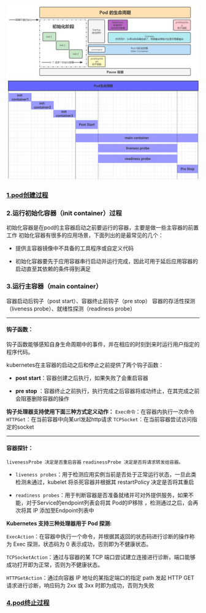 ![alt text](图片/image.png)
![alt text](图片/image-1.png)

### [1.pod创建过程](Pod创建流程.md)
### **2.运行初始化容器（init container）过程**
初始化容器是在pod的主容器启动之前要运行的容器，主要是做一些主容器的前置工作
 初始化容器有很多的应用场景，下面列出的是最常见的几个：

- 提供主容器镜像中不具备的工具程序或自定义代码

- 初始化容器要先于应用容器串行启动并运行完成，因此可用于延后应用容器的启动直至其依赖的条件得到满足
  
### **3.运行主容器（main container）**
容器启动后钩子（post start）、容器终止前钩子（pre stop）
容器的存活性探测（liveness probe）、就绪性探测（readiness probe）

---

#### **钩子函数：**
钩子函数能够感知自身生命周期中的事件，并在相应的时刻到来时运行用户指定的程序代码。

kubernetes在主容器的启动之后和停止之前提供了两个钩子函数：

- **post start**：容器创建之后执行，如果失败了会重启容器

- **pre stop** ：容器终止之前执行，执行完成之后容器将成功终止，在其完成之前会阻塞删除容器的操作
  
**钩子处理器支持使用下面三种方式定义动作：**
`Exec命令`：在容器内执行一次命令
`HTTPGet`：在当前容器中向某url发起http请求
`TCPSocket`：在当前容器尝试访问指定的socket

----

#### 容器探针：
`livenessProbe 决定是否重启容器`
`readinessProbe 决定是否将请求转发给容器。`
- `liveness probes`：用于检测应用实例当前是否处于正常运行状态，一旦此类检测未通过，kubelet 将杀死容器并根据其 restartPolicy 决定是否将其重启

- `readiness probes`：用于判断容器是否准备就绪并可对外提供服务，如果不能，对于Service的endpoint列表会将其 Pod的IP移除 ，检测通过之后，会再次将其 IP 添加至Endpoint列表中


**Kubernetes 支持三种处理器用于 Pod 探测:**

`ExecAction`：在容器中执行一个命令，并根据其返回的状态码进行诊断的操作称为 Exec 探测，状态码为 0 表示成功，否则即为不健康状态。

`TCPSocketAction`：通过与容器的某 TCP 端口尝试建立连接进行诊断，端口能够成功打开即为正常，否则为不健康状态。

`HTTPGetAction`：通过向容器 IP 地址的某指定端口的指定 path 发起 HTTP GET 请求进行诊断，响应码为 2xx 或 3xx 时即为成功，否则为失败
### [4.pod终止过程](Pod的删除流程.md)

